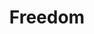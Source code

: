 ---
pid: llp142
title: Freedom
location_transcription: at a library
coordinates: "[-75.170845213567, 39.959704708442]"
zipcode: '19120'
gen_neighborhood: North Philadelphia
neighborhood: Logan,Olney
outside_phl: 
age: '12'
age_range: 6-13
instagram: 
image_file_name: llp_142.jpg
proposal_transcription: Freedom
topic: Unknown,Freedom
topic_summary: 0, 0
type: Other No Form
keywords_other: 
credit: Jaybin Rivera
image_labels: 
twitter: 
facebook: 
permalink: "/monuments/llp142/"
layout: item-page
---